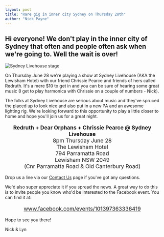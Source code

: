 ```yaml
---
layout: post
title: "Rare gig in inner city Sydney on Thursday 28th"
author: "Nick Payne"
---
```


## Hi everyone! We don't play in the inner city of Sydney that often and people often ask when we're going to. Well the wait is over!

<p class="text-center"><img src="{{ site.baseurl }}/images/2012/6/slh-stage.JPG" alt="Sydney Livehouse stage" /></p>

<p>On Thursday June 28 we're playing a show at Sydney Livehouse (AKA the Lewisham Hotel) with our friend Chrissie Pearce and friends of hers called Redruth. It's a mere $10 to get in and you can be sure of hearing some great music (I get to play harmonica with Chrissie on a couple of numbers - Nick).</p>
<p>The folks at Sydney Livehouse are serious about music and they've spruced the placed up to look nice and also put in a new PA and an awesome lighting rig. We're looking forward to this opportunity to play a little closer to home and hope you'll join us for a great night.</p>
<p style="text-align: center; font-size: 1.25em;"><strong>Redruth + Dear Orphans + Chrissie Pearce @ Sydney Livehouse</strong><br />8pm Thursday June 28<br />The Lewisham Hotel<br />794 Parramatta Road<br />Lewisham NSW 2049<br />(Cnr Parramatta Road &amp; Old Canterbury Road)</p>
<p>Drop us a line via our <a href="{{ site.baseurl }}/contact/">Contact Us</a> page if you've got any questions.</p>
<p>We'd also super appreciate it if you spread the news. A great way to do this is to invite people you know who'd be interested to the Facebook event. You can find it at:</p>
<p style="text-align: center; font-size: 1.25em;"><a href="http://www.facebook.com/events/101397363336419/" target="_blank">www.facebook.com/events/101397363336419</a></p>
<p>Hope to see you there!</p>
<p>Nick &amp; Lyn</p>
